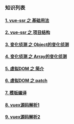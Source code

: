 ### 知识列表

#### [1. vue-ssr 之 基础用法](/file/ssr1.md)

#### [2. vue-ssr 之 项目结构](/file/ssr2.md)

#### [3. 变化侦测 之 Object的变化侦测](/file/zc-object.md)

#### [4. 变化侦测 之 Array的变化侦测](/file/zc-array.md)

#### [5. 虚拟DOM 之 简介](/file/dom-introduce.md)

#### [6. 虚拟DOM 之 patch](/file/dom-patch.md)

#### [7. 模板编译](/file/mb.md)

#### [8. vuex源码解析1](/file/vuex1.md)

#### [9. vuex源码解析2](/file/vuex1.md)
